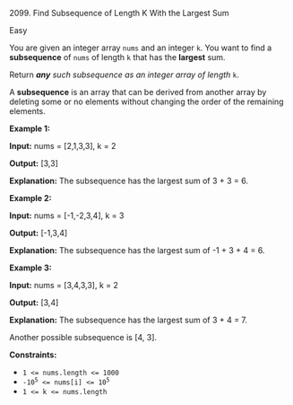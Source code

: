 2099\. Find Subsequence of Length K With the Largest Sum

Easy

You are given an integer array `nums` and an integer `k`. You want to find a **subsequence** of `nums` of length `k` that has the **largest** sum.

Return _**any** such subsequence as an integer array of length_ `k`.

A **subsequence** is an array that can be derived from another array by deleting some or no elements without changing the order of the remaining elements.

**Example 1:**

**Input:** nums = [2,1,3,3], k = 2

**Output:** [3,3]

**Explanation:** The subsequence has the largest sum of 3 + 3 = 6.

**Example 2:**

**Input:** nums = [-1,-2,3,4], k = 3

**Output:** [-1,3,4]

**Explanation:** The subsequence has the largest sum of -1 + 3 + 4 = 6. 

**Example 3:**

**Input:** nums = [3,4,3,3], k = 2

**Output:** [3,4]

**Explanation:** The subsequence has the largest sum of 3 + 4 = 7.

Another possible subsequence is [4, 3]. 

**Constraints:**

*   `1 <= nums.length <= 1000`
*   <code>-10<sup>5</sup> <= nums[i] <= 10<sup>5</sup></code>
*   `1 <= k <= nums.length`